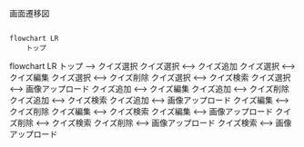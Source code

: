 画面遷移図

```mermaid

flowchart LR
    トップ

```
flowchart LR
    トップ --> クイズ選択
    クイズ選択 <--> クイズ追加
    クイズ選択 <--> クイズ編集
    クイズ選択 <--> クイズ削除
    クイズ選択 <--> クイズ検索
    クイズ選択 <--> 画像アップロード
    クイズ追加 <--> クイズ編集
    クイズ追加 <--> クイズ削除
    クイズ追加 <--> クイズ検索
    クイズ追加 <--> 画像アップロード
    クイズ編集 <--> クイズ削除
    クイズ編集 <--> クイズ検索
    クイズ編集 <--> 画像アップロード
    クイズ削除 <--> クイズ検索
    クイズ削除 <--> 画像アップロード
    クイズ検索 <--> 画像アップロード
